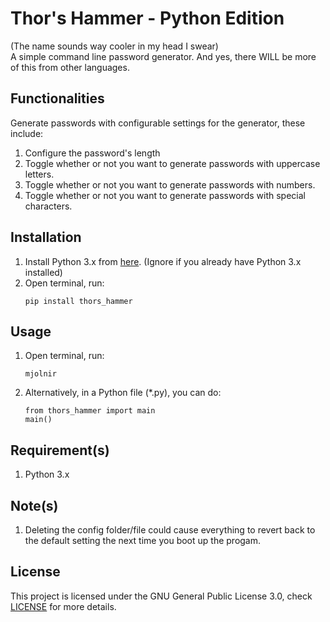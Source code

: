 # Thor's Hammer - Python Edition
(The name sounds way cooler in my head I swear) <br/>
A simple command line password generator. And yes, there WILL be more of this from other languages.

## Functionalities
Generate passwords with configurable settings for the generator, these include:
1. Configure the password's length
2. Toggle whether or not you want to generate passwords with uppercase letters.
3. Toggle whether or not you want to generate passwords with numbers.
4. Toggle whether or not you want to generate passwords with special characters.

## Installation
<ol type="1">
  <li>
    Install Python 3.x from <a href="https://www.python.org/downloads/">here</a>. (Ignore if you already have Python 3.x installed)
  </li>
  <li>
    Open terminal, run:
    
```
pip install thors_hammer
```
  </li>
</ol>

## Usage
<ol type="1">
  <li>
    Open terminal, run:

```
mjolnir
```
  </li>
  <li>
    Alternatively, in a Python file (*.py), you can do:
    
```
from thors_hammer import main
main()
```
  </li>
</ol>

## Requirement(s)
1.  Python 3.x

## Note(s)
1. Deleting the config folder/file could cause everything to revert back to the default setting the next time you boot up the progam.

## License
This project is licensed under the GNU General Public License 3.0, check [LICENSE](LICENSE) for more details.
